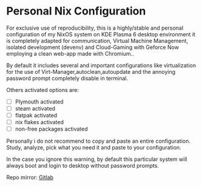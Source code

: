 # Personal Nix Configuration

For exclusive use of reproducibility, this is a highly/stable and personal configuration of my NixOS system on KDE Plasma 6 desktop environment it is completely adapted for communication, Virtual Machine Management, isolated development (devenv) and Cloud-Gaming with Geforce Now employing a clean web-app made with Chromium.. 

By default it includes several and important configurations like virtualization for the use of Virt-Manager,autoclean,autoupdate and the annoying password prompt completely disable in terminal.

Others activated options are:

- [ ] Plymouth activated
- [ ] steam activated
- [ ] flatpak activated
- [ ] nix flakes activated
- [ ] non-free packages activated

Personally i do not recommend to copy and paste an entire configuration.  Study, analyze, pick what you need it and paste to your configuration.

In the case you ignore this warning, by default this particular system will always boot and login to desktop without password prompts.

Repo mirror: [Gitlab](https://gitlab.com/S1RCAM/personal-nix-configuration)
